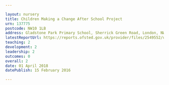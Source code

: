 ```yaml
---

layout: nursery
title: Children Making a Change After School Project
urn: 137775
postcode: NW10 1LB
address: Gladstone Park Primary School, Sherrick Green Road, London, NW10 1LB
latestReportUrl: https://reports.ofsted.gov.uk/provider/files/2549552/urn/137775.pdf
teaching: 2
development: 2
leadership: 2
outcomes: 0
overall: 2
date: 01 April 2018 
datePublish: 15 February 2016

---
```

